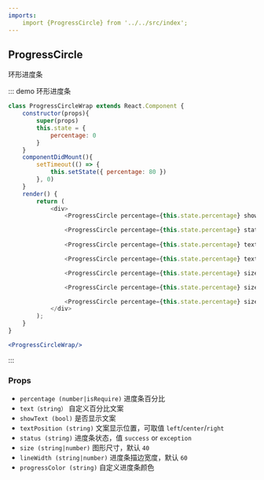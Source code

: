 ```yaml
---
imports:
    import {ProgressCircle} from '../../src/index';
---
```

## ProgressCircle

环形进度条

::: demo 环形进度条
```js
class ProgressCircleWrap extends React.Component {
    constructor(props){
        super(props)
        this.state = {
            percentage: 0
        }
    }
    componentDidMount(){
        setTimeout(() => {
            this.setState({ percentage: 80 })
        }, 0)   
    }
    render() {
        return (
            <div>
                <ProgressCircle percentage={this.state.percentage} showText={false} />

                <ProgressCircle percentage={this.state.percentage} status="exception" showText={false} />
            
                <ProgressCircle percentage={this.state.percentage} textPosition="right" />

                <ProgressCircle percentage={this.state.percentage} textPosition="left" text={this.state.percentage + '/100'} />

                <ProgressCircle percentage={this.state.percentage} size="100" />

                <ProgressCircle percentage={this.state.percentage} size="100" lineWidth={20} />

                <ProgressCircle percentage={this.state.percentage} size="100" lineWidth={20} progressColor="orange" />
            </div>
        );
    }
}
```

```jsx
<ProgressCircleWrap/>
```

:::

### Props

- `percentage (number|isRequire)` 进度条百分比
- `text（string）` 自定义百分比文案
- `showText (bool)` 是否显示文案
- `textPosition (string)` 文案显示位置，可取值 `left`/`center`/`right` 
- `status (string)` 进度条状态，值 `success` or `exception`
- `size (string|number)` 图形尺寸，默认 `40`
- `lineWidth (string|number)` 进度条描边宽度，默认 `60` 
- `progressColor (string)` 自定义进度条颜色